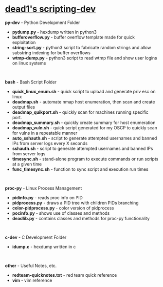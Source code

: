 # <b><u>dead1's scripting-dev</u></b><br>
<b>py-dev</b> - Python Development Folder<br>
- <B>pydump.py</B> - hexdump written in python3<br>
- <B>bufferoverflow.py</B> - buffer overflow template made for quick exploitation<br>
- <B>string-sort.py</B> - python3 script to fabricate random strings and allow substring indexing for buffer overflows<br>
- <B>wtmp-dump.py</B> - python3 script to read wtmp file and show user logins on linux systems<br>
<br>

<b>bash</b> - Bash Script Folder<br>
- <B>quick_linux_enum.sh</B> - quick script to upload and generate priv esc on linux<br>
- <B>deadmap.sh</B> - automate nmap host enumeration, then scan and create output files<br>
- <B>deadmap_quikport.sh</B> - quickly scan for machines running specific port.<br>
- <B>deadmap_summary.sh</B> - quickly create summary for host enumeration<br>
- <B>deadmap_vuln.sh</B> - quick script generated for my OSCP to quickly scan for vulns in a repeatable manner<br>
- <B>auto_sshauth.sh</B> - script to generate attempted usernames and banned IPs from server logs every X seconds<br>
- <B>sshauth.sh</B> - script to generate attempted usernames and banned IPs from server logs<br>
- <B>timesync.sh</B> - stand-alone program to execute commands or run scripts at a given time<br>
- <B>func_timesync.sh</B> - function to sync script and execution run times<br>
<br>

<B>proc-py</B> - Linux Process Management<br>
- <b>pidinfo.py</b> - reads proc info on PID<br>
- <b>pidprocess.py</b> - draws a PID tree with children PIDs branching<br>
- <b>color-pidprocess.py</b> - color version of pidprocess<br>
- <b>pocinfo.py</b> - shows use of classes and methods<br>
- <b>deadlib.py</b> - contains classes and methods for proc-py functionality<br>
<br>

<b>c-dev</b> - C Development Folder<br>
- <B>idump.c</B> - hexdump written in c<br>
<br>

<b>other</b> - Useful Notes, etc.</b><br>
- <B>redteam-quicknotes.txt</B> - red team quick reference<br>
- <b>vim</b> - vim reference<br>
<br>
